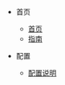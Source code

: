 <!-- docs/_sidebar.md -->
* 首页
	* [首页](/shouye "首页")
	* [指南](/guide "很厉害的导航页面")

* 配置
	* [配置说明](/config/config)
